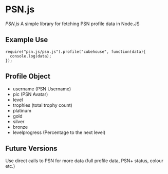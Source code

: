 # PSN.js

*PSN.js* A simple library for fetching PSN profile data in Node.JS

## Example Use

    require("psn.js/psn.js").profile("cubehouse", function(data){
      console.log(data);
    });

## Profile Object

- username (PSN Username)
- pic (PSN Avatar)
- level
- trophies (total trophy count)
- platinum
- gold
- silver
- bronze
- levelprogress (Percentage to the next level)

## Future Versions

Use direct calls to PSN for more data (full profile data, PSN+ status, colour etc.)